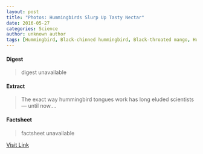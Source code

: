 ```yaml
---
layout: post
title: "Photos: Hummingbirds Slurp Up Tasty Nectar"
date: 2016-05-27
categories: Science
author: unknown author
tags: [Hummingbird, Black-chinned hummingbird, Black-throated mango, Hummingbirds, Pollinator birds, Apodiformes, Trochilidae, Birds, Trochiliformes]
---
```



#### Digest
>digest unavailable

#### Extract
>The exact way hummingbird tongues work has long eluded scientists — until now....

#### Factsheet
>factsheet unavailable

[Visit Link](http://www.livescience.com/51907-photos-hummingbird-tongues.html)


